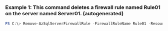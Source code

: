 ### Example 1: This command deletes a firewall rule named Rule01 on the server named Server01. (autogenerated)
```powershell
PS C:\> Remove-AzSqlServerFirewallRule -FirewallRuleName Rule01 -ResourceGroupName ResourceGroup01 -ServerName Server01
```

